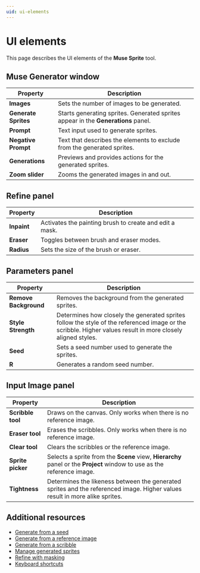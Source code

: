 ```yaml
---
uid: ui-elements
---
```


# UI elements

This page describes the UI elements of the **Muse Sprite** tool.

## Muse Generator window

| **Property** | **Description** |
| --- | --- |
| **Images** | Sets the number of images to be generated. |
| **Generate Sprites** | Starts generating sprites. Generated sprites appear in the **Generations** panel. |
| **Prompt** | Text input used to generate sprites. |
| **Negative Prompt** | Text that describes the elements to exclude from the generated sprites. |
| **Generations** | Previews and provides actions for the generated sprites. |
| **Zoom slider** | Zooms the generated images in and out. |

## Refine panel

| **Property** | **Description** |
| --- | --- |
| **Inpaint** | Activates the painting brush to create and edit a mask. |
| **Eraser** | Toggles between brush and eraser modes. |
| **Radius** | Sets the size of the brush or eraser. |

## Parameters panel

| **Property** | **Description** |
| --- | --- |
| **Remove Background** | Removes the background from the generated sprites. |
| **Style Strength** | Determines how closely the generated sprites follow the style of the referenced image or the scribble. Higher values result in more closely aligned styles.|
| **Seed** | Sets a seed number used to generate the sprites. |
| **R** | Generates a random seed number. |

## Input Image panel

| **Property** | **Description** |
| --- | --- |
| **Scribble tool** | Draws on the canvas. Only works when there is no reference image. |
| **Eraser tool** | Erases the scribbles. Only works when there is no reference image. |
| **Clear tool** | Clears the scribbles or the reference image. |
| **Sprite picker** | Selects a sprite from the **Scene** view, **Hierarchy** panel or the **Project** window to use as the reference image. |
| **Tightness** | Determines the likeness between the generated sprites and the referenced image. Higher values result in more alike sprites.|

## Additional resources

* [Generate from a seed](xref:generate-from-seed)
* [Generate from a reference image](xref:generate-from-reference)
* [Generate from a scribble](xref:generate-from-scribble)
* [Manage generated sprites](xref:manage-sprites)
* [Refine with masking](xref:refine)
* [Keyboard shortcuts](xref:keyboard-shortcuts)
